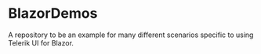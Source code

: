 # BlazorDemos
A repository to be an example for many different scenarios specific to using Telerik UI for Blazor.
